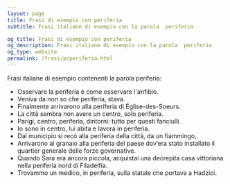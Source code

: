 ```yaml
---
layout: page
title: Frasi di esempio con periferia 
subtitle: Frasi italiane di esempio con la parola  periferia

og_title: Frasi di esempio con periferia 
og_description: Frasi italiane di esempio con la parola  periferia
og_type: website
permalink: /frasi/p/periferia.html
---
```


Frasi italiane di esempio contenenti la parola periferia:


- Osservare la periferia è come osservare l'anfibio.
- Veniva da non so che periferia, stava.
- Finalmente arrivarono alla periferia di Église-des-Soeurs.
- La città sembra non avere un centro, solo periferia.
- Parigi, centro, periferia, dintorni: tutto per questi fanciulli.
- Io sono in centro, lui abita e lavora in periferia.
- Dal municipio si recò alla periferia della città, da un fiammingo,.
- Arrivarono al granaio alla periferia del paese dov’era stato installato il quartier generale delle forze governative.
- Quando Sara era ancora piccola, acquistai una decrepita casa vittoriana nella periferia nord di Filadelfia.
- Trovammo un medico, in periferia, sulla statale che portava a Hadzici.
